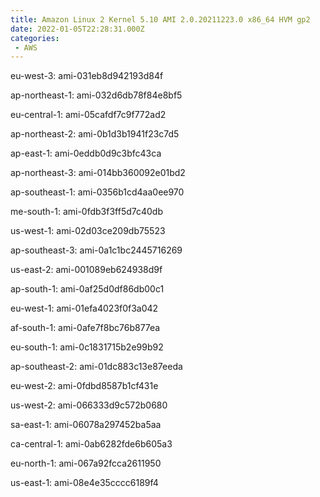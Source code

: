 ```yaml
---
title: Amazon Linux 2 Kernel 5.10 AMI 2.0.20211223.0 x86_64 HVM gp2
date: 2022-01-05T22:28:31.000Z
categories:
 - AWS
---
```


eu-west-3: ami-031eb8d942193d84f

ap-northeast-1: ami-032d6db78f84e8bf5

eu-central-1: ami-05cafdf7c9f772ad2

ap-northeast-2: ami-0b1d3b1941f23c7d5

ap-east-1: ami-0eddb0d9c3bfc43ca

ap-northeast-3: ami-014bb360092e01bd2

ap-southeast-1: ami-0356b1cd4aa0ee970

me-south-1: ami-0fdb3f3ff5d7c40db

us-west-1: ami-02d03ce209db75523

ap-southeast-3: ami-0a1c1bc2445716269

us-east-2: ami-001089eb624938d9f

ap-south-1: ami-0af25d0df86db00c1

eu-west-1: ami-01efa4023f0f3a042

af-south-1: ami-0afe7f8bc76b877ea

eu-south-1: ami-0c1831715b2e99b92

ap-southeast-2: ami-01dc883c13e87eeda

eu-west-2: ami-0fdbd8587b1cf431e

us-west-2: ami-066333d9c572b0680

sa-east-1: ami-06078a297452ba5aa

ca-central-1: ami-0ab6282fde6b605a3

eu-north-1: ami-067a92fcca2611950

us-east-1: ami-08e4e35cccc6189f4

